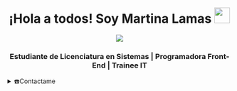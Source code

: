 
<h1 align="center"><b> ¡Hola a todos! Soy Martina Lamas </b><img src="https://media.giphy.com/media/hvRJCLFzcasrR4ia7z/giphy.gif" width="35"></h1>
<!--  -->
<p align="center">
  <a href="https://github.com/DenverCoder1/readme-typing-svg"><img src="https://tenor.com/bVwVa.gif"<3"></a>
  <h3 align="center"> Estudiante de Licenciatura en Sistemas | Programadora Front-End | Trainee IT </h3>
</p>
<details>
  <summary>☎️Contactame </summary>
<div>
  <samp>
    <h2 align="center">Me podes encontrar en:</h2>
    <p align="center">
      <br/>
      <a href="https://www.linkedin.com/in/martinalamas/" target="blank"><img align="center"
         src="https://img.shields.io/badge/linkedin-%231DA1F2.svg?style=for-the-badge&logo=linkedin&logoColor=white"
         alt="azzar" height="30"/></a>
      <a href="mailto:martina.lamas06@gmail.com" target="blank"><img align="center"
         src="https://img.shields.io/badge/gmail-EA4335.svg?style=for-the-badge&logo=gmail&logoColor=white"
         alt="azzar" height="30"/></a>
    </p>
